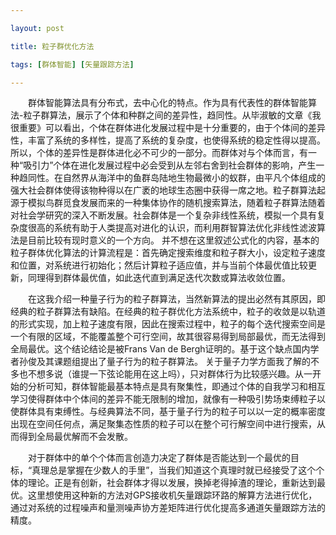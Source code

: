 ```yaml
---

layout: post

title: 粒子群优化方法

tags: [群体智能] [矢量跟踪方法]

---
```


&emsp;&emsp;群体智能算法具有分布式，去中心化的特点。作为具有代表性的群体智能算法-粒子群算法，展示了个体和种群之间的差异性，趋同性。从毕淑敏的文章《我很重要》可以看出，个体在群体进化发展过程中是十分重要的，由于个体间的差异性，丰富了系统的多样性，提高了系统的复杂度，也使得系统的稳定性得以提高。所以，个体的差异性是群体进化必不可少的一部分。而群体对与个体而言，有一种“吸引力”个体在进化发展过程中必会受到从左邻右舍到社会群体的影响，产生一种趋同性。在自然界从海洋中的鱼群岛陆地生物最微小的蚁群，由平凡个体组成的强大社会群体使得该物种得以在广袤的地球生态圈中获得一席之地。粒子群算法起源于模拟鸟群觅食发展而来的一种集体协作的随机搜索算法，随着粒子群算法随着对社会学研究的深入不断发展。社会群体是一个复杂非线性系统，模拟一个具有复杂度很高的系统有助于人类提高对进化的认识，而利用群智算法优化非线性滤波算法是目前比较有现时意义的一个方向。
并不想在这里叙述公式化的内容，基本的粒子群体优化算法的计算流程是：首先确定搜索维度和粒子群大小，设定粒子速度和位置，对系统进行初始化；然后计算粒子适应值，并与当前个体最优值比较更新，同理得到群体最优值，如此迭代直到满足迭代次数或算法收敛位置。



&emsp;&emsp;在这我介绍一种量子行为的粒子群算法，当然新算法的提出必然有其原因，即经典的粒子群算法有缺陷。在经典的粒子群优化方法系统中，粒子的收敛是以轨道的形式实现，加上粒子速度有限，因此在搜索过程中，粒子的每个迭代搜索空间是一个有限的区域，不能覆盖整个可行空间，故其很容易得到局部最优，而无法得到全局最优。这个结论结论是被Frans Van de Bergh证明的。基于这个缺点国内学者孙俊及其课题组提出了量子行为的粒子群算法。
关于量子力学方面我了解的不多也不想多说（谁提一下弦论能用在这上吗），只对群体行为比较感兴趣。从一开始的分析可知，群体智能最基本特点是具有聚集性，即通过个体的自我学习和相互学习使得群体中个体间的差异不能无限制的增加，就像有一种吸引势场束缚粒子以使群体具有束缚性。与经典算法不同，基于量子行为的粒子可以以一定的概率密度出现在空间任何点，满足聚集态性质的粒子可以在整个可行解空间中进行搜索，从而得到全局最优解而不会发散。



&emsp;&emsp;对于群体中的单个个体而言创造力决定了群体是否能达到一个最优的目标，“真理总是掌握在少数人的手里”，当我们知道这个真理时就已经接受了这个个体的理论。正是有创新，社会群体才得以发展，换掉老得掉渣的理论，重新达到最优。这里想使用这种新的方法对GPS接收机矢量跟踪环路的解算方法进行优化，通过对系统的过程噪声和量测噪声协方差矩阵进行优化提高多通道矢量跟踪方法的精度。